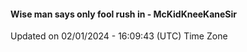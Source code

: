 #### Wise man says only fool rush in - McKidKneeKaneSir
Updated on 02/01/2024 - 16:09:43 (UTC) Time Zone
